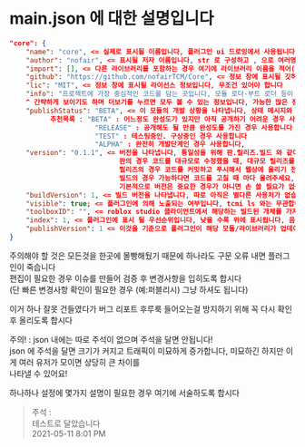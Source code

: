 # main.json 에 대한 설명입니다

```json
"core": {
    "name": "core", <= 실제로 표시될 이름입니다, 플러그인 ui 드로잉에서 사용됩니다
    "author": "nofair", <= 표시될 저자 이름입니다, str 로 구성하고 , 으로 여러명을 적어도 좋습니다
    "import": [], <= 다른 라이브러리를 포함하는 경우 여기에 라이브러리 이름을 적어(array) 불러올 수 있도록 만들어야 합니다
    "github": "https://github.com/nofairTCM/Core", <= 정보 창에 표시될 깃허브 링크입니다, 선택 사항이므로 "" 와 같이 비워두면 랜더되지 않습니다
    "lic": "MIT", <= 정보 창에 표시될 라이선스 정보입니다, 무조건 있어야 합니다 
    "info": "프로젝트에 가장 중심적인 코드를 담는 곳입니다, 모듈 로더-부트 로더 등이 포함됩니다",
    ^ 간략하게 보이기도 하며 더보기를 누르면 모두 볼 수 있는 정보입니다, 가능한 많은 정보를 제공하여 이 모듈이 무엇을 수행하는지 명시하세요
    "publishStatus": "BETA", <= 이 모듈의 개발 상황을 나타냅니다, 상태 메시지와 비슷한 계념입니다, 통일성을 위해서 아래의것을 쓰는걸 추천합니다
          추천목록 : "BETA" : 어느정도 완성도가 있지만 아직 공개하기 어려운 경우 사용합니다
                     "RELEASE" : 공개해도 될 만큼 완성도를 가진 경우 사용합니다
                     "TEST" : 테스팅중인. 구상중인 경우 사용합니다
                     "ALPHA" : 완전히 개발단계인 경우 사용합니다,
    "version": "0.1.1", <= 버전을 나타냅니다, 통일성을 위해 판.릴리즈.빌드 와 같이 나타냅니다
                           판의 경우 코드를 대규모로 수정했을 때, 대규모 릴리즈를 공개 할 때 올립니다
                           릴리즈의 경우 코드를 커밋하고 푸시해서 웹상에 올리기 전에 올립니다, 변경사항이 적은 경우 무시해도 됩니다
                           빌드의 경우 가능하다면 코드를 고칠 때 마다 올려주세요, 아니면 테스트 해서 성공 한 경우 올려주세요
                           기본적으로 버전은 중요한 경우가 아니면 손 쓸 필요가 없습니다, 표시만을 위해 사용합니다
    "buildVersion": 1, <= 빌드 버전을 나타냅니다, 따로 아직은 별다른 사용처가 없습니다, 이 필드는 비워도 좋습니다
    "visible": true; <= 플러그인에 의해 노출되는 여부입니다, tcmi ls 와는 무관합니다
    "toolboxID": "", <= roblox studio 클라이언트에서 해당하는 빌드된 개체를 가져오는 툴박스 id 입니다, game:GetObjects(toolboxID)[1] 를 이용해서 가져옵니다,
    "index": 1, <= 플러그인에 표시 될 우선순위입니다, 낮을 수록 위에 표시됩니다, 음수 역시 사용가능합니다
    "publishVersion": 1 <= 이것을 기준으로 플러그인이 해당 모듈/라이브러리가 업데이트가 필요한지 결정합니다, 툴박스 업데이트 후 올려야됩니다
}
```

주의해야 할 것은 모든것을 한곳에 몰빵해뒀기 때문에 하나라도 구문 오류 내면 플러그인이 죽습니다  
편집이 필요한 경우 이슈를 만들어 검증 후 변경사항을 입히도록 합시다  
(단 빠른 변경사항 확인이 필요한 경우 (예:퍼블리시) 그냥 하셔도 됩니다)  
  
이거 하나 잘못 건들였다가 버그 리포트 후루룩 들어오는걸 방지하기 위해 꼭 다시 확인 후 올리도록 합시다  

주의! : json 내에는 따로 주석이 없으며 주석을 달면 안됩니다!  
json 에 주석을 달면 크기가 커지고 트래픽이 미묘하게 증가합니다, 미묘하긴 하지만 이게 여러 유저가 모이면 상당히 큰 차이를  
나타낼 수 있어요!  

하나하나 설정에 몇가지 설명이 필요한 경우 여기에 서술하도록 합시다  

> 주석 :  
>  테스트로 달았습니다  
>  2021-05-11 8:01 PM  
